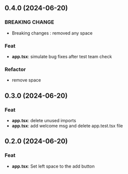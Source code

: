 ## 0.4.0 (2024-06-20)

### BREAKING CHANGE

- Breaking changes : removed any space

### Feat

- **app.tsx**: simulate bug fixes after test team check

### Refactor

- remove space

## 0.3.0 (2024-06-20)

### Feat

- **app.tsx**: delete unused imports
- **app.tsx**: add welcome msg and delete app.test.tsx file

## 0.2.0 (2024-06-20)

### Feat

- **app.tsx**: Set left space to the add button
